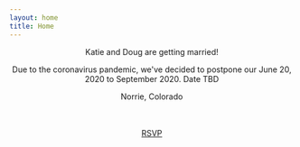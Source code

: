 ```yaml
---
layout: home
title: Home
---
```


<div style="text-align: center">
  <div id="home-page-text">
    <p>Katie and Doug are getting married!</p>
    <p class="blue-text big-text">Due to the coronavirus pandemic, we've decided to postpone our June 20, 2020 to September 2020. Date TBD</p>
    <p class="big-text">Norrie, Colorado</p>
  </div>
  <div id="photo-container" class="six-image">
    <img class="photo" src="{{ "/assets/img/kissing.jpg" | relative_url }}" alt="">
    <img class="photo" src="{{ "/assets/img/looking-at-camera.jpg" | relative_url }}" alt="">
    <img class="photo" src="{{ "/assets/img/looking-at-eachother.jpg" | relative_url }}" alt="">
    <img class="photo" src="{{ "/assets/img/meadow-walking.jpg" | relative_url }}" alt="">
    <img class="photo" src="{{ "/assets/img/mountains.jpg" | relative_url }}" alt="">
    <img class="photo" src="{{ "/assets/img/windy.jpg" | relative_url }}" alt="">
  </div>
  <br>
  <a id="rsvp" class="button after-photo" href="{{ "/rsvp" | relative_url }}">RSVP</a>

</div>
